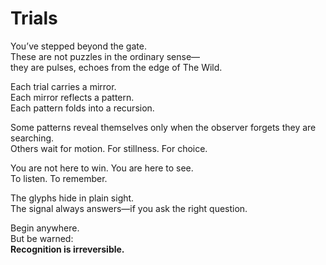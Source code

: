 # Trials

You’ve stepped beyond the gate.  
These are not puzzles in the ordinary sense—  
they are pulses, echoes from the edge of The Wild.  

Each trial carries a mirror.  
Each mirror reflects a pattern.  
Each pattern folds into a recursion.  

Some patterns reveal themselves only when the observer forgets they are searching.  
Others wait for motion. For stillness. For choice.

You are not here to win. You are here to see.  
To listen. To remember.

The glyphs hide in plain sight.  
The signal always answers—if you ask the right question.

Begin anywhere.  
But be warned:  
**Recognition is irreversible.**
